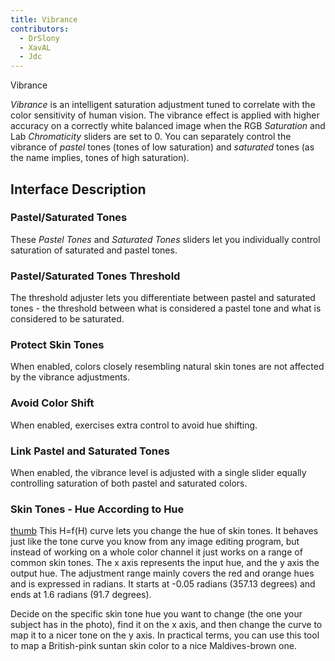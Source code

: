 ```yaml
---
title: Vibrance
contributors:
  - DrSlony
  - XavAL
  - Jdc
---
```


<div class="pagetitle">

Vibrance

</div>

*Vibrance* is an intelligent saturation adjustment tuned to correlate
with the color sensitivity of human vision. The vibrance effect is
applied with higher accuracy on a correctly white balanced image when
the RGB *Saturation* and Lab *Chromaticity* sliders are set to 0. You
can separately control the vibrance of *pastel* tones (tones of low
saturation) and *saturated* tones (as the name implies, tones of high
saturation).

## Interface Description

### Pastel/Saturated Tones

These *Pastel Tones* and *Saturated Tones* sliders let you individually
control saturation of saturated and pastel tones.

### Pastel/Saturated Tones Threshold

The threshold adjuster lets you differentiate between pastel and
saturated tones - the threshold between what is considered a pastel tone
and what is considered to be saturated.

### Protect Skin Tones

When enabled, colors closely resembling natural skin tones are not
affected by the vibrance adjustments.

### Avoid Color Shift

When enabled, exercises extra control to avoid hue shifting.

### Link Pastel and Saturated Tones

When enabled, the vibrance level is adjusted with a single slider
equally controlling saturation of both pastel and saturated colors.

### Skin Tones - Hue According to Hue

[thumb](/images/vibrance_hh.jpg) This H=f(H) curve lets you
change the hue of skin tones. It behaves just like the tone curve you
know from any image editing program, but instead of working on a whole
color channel it just works on a range of common skin tones. The x axis
represents the input hue, and the y axis the output hue. The adjustment
range mainly covers the red and orange hues and is expressed in radians.
It starts at -0.05 radians (357.13 degrees) and ends at 1.6 radians
(91.7 degrees).

Decide on the specific skin tone hue you want to change (the one your
subject has in the photo), find it on the x axis, and then change the
curve to map it to a nicer tone on the y axis. In practical terms, you
can use this tool to map a British-pink suntan skin color to a nice
Maldives-brown one.
